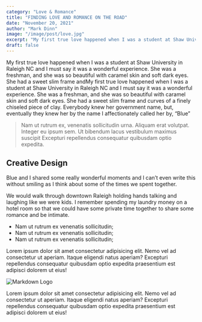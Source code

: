 ```yaml
---
category: "Love & Romance"
title: "FINDING LOVE AND ROMANCE ON THE ROAD"
date: "November 20, 2021"
author: "Mark Dinn"
image: "/image/post/love.jpg"
excerpt: "My first true love happened when I was a student at Shaw University in Raleigh NC and I must say it was a wonderful experience. She was a freshman, and she was so beautiful with caramel skin and soft dark eyes. She had a sweet slim frame ."
draft: false
---
```


My first true love happened when I was a student at Shaw University in Raleigh NC and I must say it was a wonderful experience. She was a freshman, and she was so beautiful with caramel skin and soft dark eyes. She had a sweet slim frame andMy first true love happened when I was a student at Shaw University in Raleigh NC and I must say it was a wonderful experience. She was a freshman, and she was so beautiful with caramel skin and soft dark eyes. She had a sweet slim frame and curves of a finely chiseled piece of clay. Everybody knew her government name, but, eventually they knew her by the name I affectionately called her by, “Blue”

> Nam ut rutrum ex, venenatis sollicitudin urna. Aliquam erat volutpat. Integer eu ipsum sem. Ut bibendum lacus vestibulum maximus suscipit Excepturi repellendus consequatur quibusdam optio expedita.

## Creative Design

Blue and I shared some really wonderful moments and I can’t even write this without smiling as I think about some of the times we spent together.

We would walk through downtown Raleigh holding hands talking and laughing like we were kids. I remember spending my laundry money on a hotel room so that we could have some private time together to share some romance and be intimate.

- Nam ut rutrum ex venenatis sollicitudin;
- Nam ut rutrum ex venenatis sollicitudin;
- Nam ut rutrum ex venenatis sollicitudin;

Lorem ipsum dolor sit amet consectetur adipisicing elit. Nemo vel ad consectetur ut aperiam. Itaque eligendi natus aperiam? Excepturi repellendus consequatur quibusdam optio expedita praesentium est adipisci dolorem ut eius!

![Markdown Logo](/image/travel-photography-career-sahara-morocco-camels-hillary-fox.jpg)

Lorem ipsum dolor sit amet consectetur adipisicing elit. Nemo vel ad consectetur ut aperiam. Itaque eligendi natus aperiam? Excepturi repellendus consequatur quibusdam optio expedita praesentium est adipisci dolorem ut eius!
